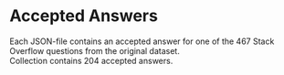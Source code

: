 # Accepted Answers
Each JSON-file contains an accepted answer for one of the 467 Stack Overflow questions from the original dataset.  
Collection contains 204 accepted answers.